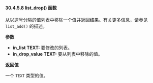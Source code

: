 #### 30.4.5.8 list_drop() 函数

从以逗号分隔的值列表中移除一个值并返回结果。有关更多信息，请参见 `list_add()` 的描述。

**参数**

- **in_list TEXT:** 要修改的列表。  
- **in_drop_value TEXT:** 要从列表中移除的值。

**返回值**

一个 `TEXT` 类型的值。